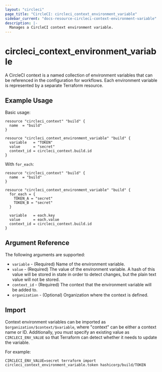 ```yaml
---
layout: "circleci"
page_title: "CircleCI: circleci_context_environment_variable"
sidebar_current: "docs-resource-circleci-context-environment-variable"
description: |-
  Manages a CircleCI context environment variable.
---
```


# circleci_context_environment_variable

A CircleCI context is a named collection of environment variables that can be referenced in the configuration for workflows.
Each environment variable is represented by a separate Terraform resource.

## Example Usage

Basic usage:

```hcl
resource "circleci_context" "build" {
  name  = "build"
}

resource "circleci_context_environment_variable" "build" {
  variable   = "TOKEN"
  value      = "secret"
  context_id = circleci_context.build.id
}
```

With `for_each`:

```hcl
resource "circleci_context" "build" {
  name  = "build"
}

resource "circleci_context_environment_variable" "build" {
  for_each = {
    TOKEN_A = "secret"
    TOKEN_B = "secret"
  }

  variable   = each.key
  value      = each.value
  context_id = circleci_context.build.id
}
```

## Argument Reference

The following arguments are supported:

* `variable` - (Required) Name of the environment variable.
* `value` - (Required) The value of the environment variable. A hash of this value will be stored in state in order to detect changes, but the plain text value will not be stored.
* `context_id` - (Required) The context that the environment variable will be added to.
* `organization` - (Optional) Organization where the context is defined.

## Import

Context environment variables can be imported as `$organization/$context/$variable`, where "context" can be either a context name or ID. 
Additionally, you must specify an existing value as `CIRCLECI_ENV_VALUE` so that Terraform can detect whether it needs to update the variable.

For example:

```shell
CIRCLECI_ENV_VALUE=secret terraform import circleci_context_environment_variable.token hashicorp/build/TOKEN
```
